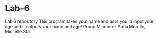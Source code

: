 # Lab-6
Lab 6 repository 
This program takes your name and asks you to input your age and it outputs your name and age!
Group Members: Sofia Morello, Michelle Star